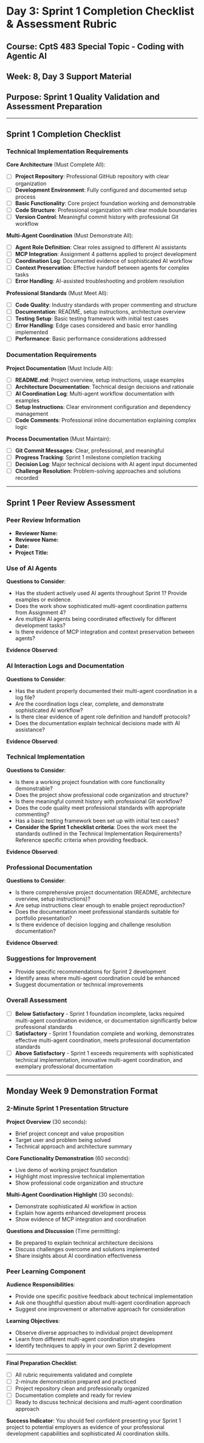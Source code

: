 # Day 3: Sprint 1 Completion Checklist & Assessment Rubric

## Course: CptS 483 Special Topic - Coding with Agentic AI
## Week: 8, Day 3 Support Material
## Purpose: Sprint 1 Quality Validation and Assessment Preparation

---

## Sprint 1 Completion Checklist

### Technical Implementation Requirements

**Core Architecture** (Must Complete All):
- [ ] **Project Repository**: Professional GitHub repository with clear organization
- [ ] **Development Environment**: Fully configured and documented setup process
- [ ] **Basic Functionality**: Core project foundation working and demonstrable
- [ ] **Code Structure**: Professional organization with clear module boundaries
- [ ] **Version Control**: Meaningful commit history with professional Git workflow

**Multi-Agent Coordination** (Must Demonstrate All):
- [ ] **Agent Role Definition**: Clear roles assigned to different AI assistants
- [ ] **MCP Integration**: Assignment 4 patterns applied to project development
- [ ] **Coordination Log**: Documented evidence of sophisticated AI workflow
- [ ] **Context Preservation**: Effective handoff between agents for complex tasks
- [ ] **Error Handling**: AI-assisted troubleshooting and problem resolution

**Professional Standards** (Must Meet All):
- [ ] **Code Quality**: Industry standards with proper commenting and structure
- [ ] **Documentation**: README, setup instructions, architecture overview
- [ ] **Testing Setup**: Basic testing framework with initial test cases
- [ ] **Error Handling**: Edge cases considered and basic error handling implemented
- [ ] **Performance**: Basic performance considerations addressed

### Documentation Requirements

**Project Documentation** (Must Include All):
- [ ] **README.md**: Project overview, setup instructions, usage examples
- [ ] **Architecture Documentation**: Technical design decisions and rationale
- [ ] **AI Coordination Log**: Multi-agent workflow documentation with examples
- [ ] **Setup Instructions**: Clear environment configuration and dependency management
- [ ] **Code Comments**: Professional inline documentation explaining complex logic

**Process Documentation** (Must Maintain):
- [ ] **Git Commit Messages**: Clear, professional, and meaningful
- [ ] **Progress Tracking**: Sprint 1 milestone completion tracking
- [ ] **Decision Log**: Major technical decisions with AI agent input documented
- [ ] **Challenge Resolution**: Problem-solving approaches and solutions recorded

---

## Sprint 1 Peer Review Assessment

### Peer Review Information
- **Reviewer Name:**
- **Reviewee Name:**
- **Date:**
- **Project Title:**

### Use of AI Agents

**Questions to Consider**:
- Has the student actively used AI agents throughout Sprint 1? Provide examples or evidence.
- Does the work show sophisticated multi-agent coordination patterns from Assignment 4?
- Are multiple AI agents being coordinated effectively for different development tasks?
- Is there evidence of MCP integration and context preservation between agents?

**Evidence Observed**:


### AI Interaction Logs and Documentation

**Questions to Consider**:
- Has the student properly documented their multi-agent coordination in a log file?
- Are the coordination logs clear, complete, and demonstrate sophisticated AI workflow?
- Is there clear evidence of agent role definition and handoff protocols?
- Does the documentation explain technical decisions made with AI assistance?

**Evidence Observed**:


### Technical Implementation

**Questions to Consider**:
- Is there a working project foundation with core functionality demonstrable?
- Does the project show professional code organization and structure?
- Is there meaningful commit history with professional Git workflow?
- Does the code quality meet professional standards with appropriate commenting?
- Has a basic testing framework been set up with initial test cases?
- **Consider the Sprint 1 checklist criteria**: Does the work meet the standards outlined in the Technical Implementation Requirements? Reference specific criteria when providing feedback.

**Evidence Observed**:


### Professional Documentation

**Questions to Consider**:
- Is there comprehensive project documentation (README, architecture overview, setup instructions)?
- Are setup instructions clear enough to enable project reproduction?
- Does the documentation meet professional standards suitable for portfolio presentation?
- Is there evidence of decision logging and challenge resolution documentation?

**Evidence Observed**:


### Suggestions for Improvement
- Provide specific recommendations for Sprint 2 development
- Identify areas where multi-agent coordination could be enhanced
- Suggest documentation or technical improvements


### Overall Assessment
- [ ] **Below Satisfactory** - Sprint 1 foundation incomplete, lacks required multi-agent coordination evidence, or documentation significantly below professional standards
- [ ] **Satisfactory** - Sprint 1 foundation complete and working, demonstrates effective multi-agent coordination, meets professional documentation standards
- [ ] **Above Satisfactory** - Sprint 1 exceeds requirements with sophisticated technical implementation, innovative multi-agent coordination, and exemplary professional documentation

---

## Monday Week 9 Demonstration Format

### 2-Minute Sprint 1 Presentation Structure

**Project Overview** (30 seconds):
- Brief project concept and value proposition
- Target user and problem being solved
- Technical approach and architecture summary

**Core Functionality Demonstration** (60 seconds):
- Live demo of working project foundation
- Highlight most impressive technical implementation
- Show professional code organization and structure

**Multi-Agent Coordination Highlight** (30 seconds):
- Demonstrate sophisticated AI workflow in action
- Explain how agents enhanced development process
- Show evidence of MCP integration and coordination

**Questions and Discussion** (Time permitting):
- Be prepared to explain technical architecture decisions
- Discuss challenges overcome and solutions implemented
- Share insights about AI coordination effectiveness

### Peer Learning Component

**Audience Responsibilities**:
- Provide one specific positive feedback about technical implementation
- Ask one thoughtful question about multi-agent coordination approach
- Suggest one improvement or alternative approach for consideration

**Learning Objectives**:
- Observe diverse approaches to individual project development
- Learn from different multi-agent coordination strategies
- Identify techniques to apply in your own Sprint 2 development

---

**Final Preparation Checklist**:
- [ ] All rubric requirements validated and complete
- [ ] 2-minute demonstration prepared and practiced
- [ ] Project repository clean and professionally organized
- [ ] Documentation complete and ready for review
- [ ] Ready to discuss technical decisions and multi-agent coordination approach

**Success Indicator**: You should feel confident presenting your Sprint 1 project to potential employers as evidence of your professional development capabilities and sophisticated AI coordination skills.